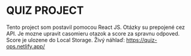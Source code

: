 # QUIZ PROJECT

Tento project som postavil pomocou React JS.
Otázky su prepojené cez API. Je mozne upravit casomieru otazok a score za spravnu odpoved. Score je ulozene do Local Storage.
Živý náhlaď: https://quiz-ops.netlify.app/

